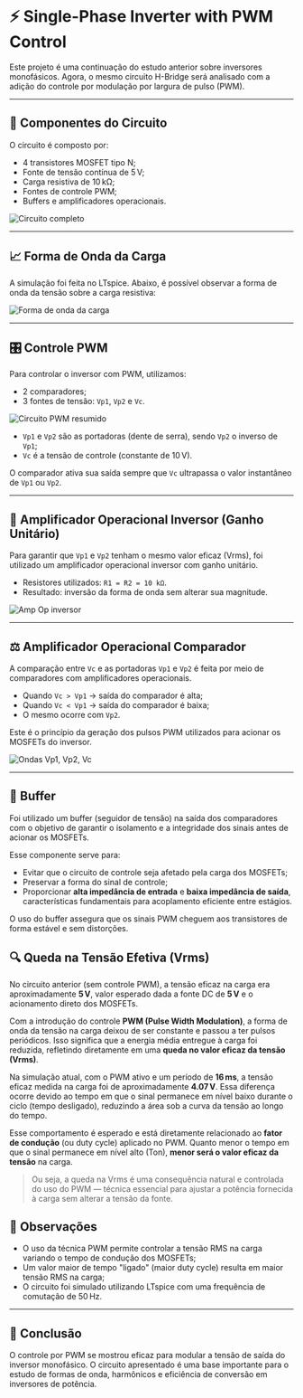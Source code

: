 # ⚡ Single-Phase Inverter with PWM Control

Este projeto é uma continuação do estudo anterior sobre inversores monofásicos. Agora, o mesmo circuito H-Bridge será analisado com a adição do controle por modulação por largura de pulso (PWM).

---

## 🔧 Componentes do Circuito

O circuito é composto por:

- 4 transistores MOSFET tipo N;
- Fonte de tensão contínua de 5 V;
- Carga resistiva de 10 kΩ;
- Fontes de controle PWM;
- Buffers e amplificadores operacionais.

![Circuito completo](caminho-da-imagem)

---

## 📈 Forma de Onda da Carga

A simulação foi feita no LTspice. Abaixo, é possível observar a forma de onda da tensão sobre a carga resistiva:

![Forma de onda da carga](caminho-da-imagem)

---

## 🎛️ Controle PWM

Para controlar o inversor com PWM, utilizamos:

- 2 comparadores;
- 3 fontes de tensão: `Vp1`, `Vp2` e `Vc`.

![Circuito PWM resumido](caminho-da-imagem)

- `Vp1` e `Vp2` são as portadoras (dente de serra), sendo `Vp2` o inverso de `Vp1`;
- `Vc` é a tensão de controle (constante de 10 V).

O comparador ativa sua saída sempre que `Vc` ultrapassa o valor instantâneo de `Vp1` ou `Vp2`.

---

## 🔁 Amplificador Operacional Inversor (Ganho Unitário)

Para garantir que `Vp1` e `Vp2` tenham o mesmo valor eficaz (Vrms), foi utilizado um amplificador operacional inversor com ganho unitário.

- Resistores utilizados: `R1 = R2 = 10 kΩ`.
- Resultado: inversão da forma de onda sem alterar sua magnitude.

![Amp Op inversor](caminho-da-imagem)

---

## ⚖️ Amplificador Operacional Comparador

A comparação entre `Vc` e as portadoras `Vp1` e `Vp2` é feita por meio de comparadores com amplificadores operacionais.

- Quando `Vc > Vp1` → saída do comparador é alta;
- Quando `Vc < Vp1` → saída do comparador é baixa;
- O mesmo ocorre com `Vp2`.

Este é o princípio da geração dos pulsos PWM utilizados para acionar os MOSFETs do inversor.

![Ondas Vp1, Vp2, Vc](caminho-da-imagem)

---

## 🧱 Buffer

Foi utilizado um buffer (seguidor de tensão) na saída dos comparadores com o objetivo de garantir o isolamento e a integridade dos sinais antes de acionar os MOSFETs.

Esse componente serve para:

- Evitar que o circuito de controle seja afetado pela carga dos MOSFETs;
- Preservar a forma do sinal de controle;
- Proporcionar **alta impedância de entrada** e **baixa impedância de saída**, características fundamentais para acoplamento eficiente entre estágios.

O uso do buffer assegura que os sinais PWM cheguem aos transistores de forma estável e sem distorções.

## 🔍 Queda na Tensão Efetiva (Vrms)

No circuito anterior (sem controle PWM), a tensão eficaz na carga era aproximadamente **5 V**, valor esperado dada a fonte DC de **5 V** e o acionamento direto dos MOSFETs.

Com a introdução do controle **PWM (Pulse Width Modulation)**, a forma de onda da tensão na carga deixou de ser constante e passou a ter pulsos periódicos. Isso significa que a energia média entregue à carga foi reduzida, refletindo diretamente em uma **queda no valor eficaz da tensão (Vrms)**.

Na simulação atual, com o PWM ativo e um período de **16 ms**, a tensão eficaz medida na carga foi de aproximadamente **4.07 V**. Essa diferença ocorre devido ao tempo em que o sinal permanece em nível baixo durante o ciclo (tempo desligado), reduzindo a área sob a curva da tensão ao longo do tempo.

Esse comportamento é esperado e está diretamente relacionado ao **fator de condução** (ou duty cycle) aplicado no PWM. Quanto menor o tempo em que o sinal permanece em nível alto (Ton), **menor será o valor eficaz da tensão** na carga.

> Ou seja, a queda na Vrms é uma consequência natural e controlada do uso do PWM — técnica essencial para ajustar a potência fornecida à carga sem alterar a tensão da fonte.



## 📌 Observações

- O uso da técnica PWM permite controlar a tensão RMS na carga variando o tempo de condução dos MOSFETs;
- Um valor maior de tempo "ligado" (maior duty cycle) resulta em maior tensão RMS na carga;
- O circuito foi simulado utilizando LTspice com uma frequência de comutação de 50 Hz.

---

## 📎 Conclusão

O controle por PWM se mostrou eficaz para modular a tensão de saída do inversor monofásico. O circuito apresentado é uma base importante para o estudo de formas de onda, harmônicos e eficiência de conversão em inversores de potência.


